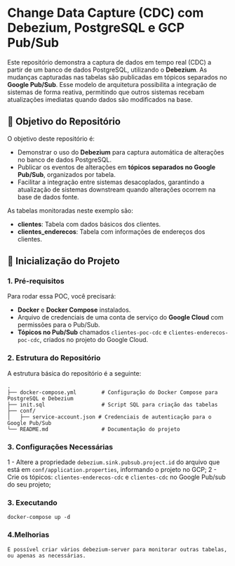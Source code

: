 # Change Data Capture (CDC) com Debezium, PostgreSQL e GCP Pub/Sub

Este repositório demonstra a captura de dados em tempo real (CDC) a partir de um banco de dados PostgreSQL, utilizando o **Debezium**. As mudanças capturadas nas tabelas são publicadas em tópicos separados no **Google Pub/Sub**. Esse modelo de arquitetura possibilita a integração de sistemas de forma reativa, permitindo que outros sistemas recebam atualizações imediatas quando dados são modificados na base.

## 📝 Objetivo do Repositório

O objetivo deste repositório é:

- Demonstrar o uso do **Debezium** para captura automática de alterações no banco de dados PostgreSQL.
- Publicar os eventos de alterações em **tópicos separados no Google Pub/Sub**, organizados por tabela.
- Facilitar a integração entre sistemas desacoplados, garantindo a atualização de sistemas downstream quando alterações ocorrem na base de dados fonte.

As tabelas monitoradas neste exemplo são:
- **clientes**: Tabela com dados básicos dos clientes.
- **clientes_enderecos**: Tabela com informações de endereços dos clientes.

## 🚀 Inicialização do Projeto

### 1. Pré-requisitos

Para rodar essa POC, você precisará:

- **Docker** e **Docker Compose** instalados.
- Arquivo de credenciais de uma conta de serviço do **Google Cloud** com permissões para o Pub/Sub.
- **Tópicos no Pub/Sub** chamados `clientes-poc-cdc` e `clientes-enderecos-poc-cdc`, criados no projeto do Google Cloud.

### 2. Estrutura do Repositório

A estrutura básica do repositório é a seguinte:

```plaintext
.
├── docker-compose.yml        # Configuração do Docker Compose para PostgreSQL e Debezium
├── init.sql                  # Script SQL para criação das tabelas
├── conf/
│   ├── service-account.json # Credenciais de autenticação para o Google Pub/Sub
└── README.md                 # Documentação do projeto
```
### 3. Configurações Necessárias
1 - Altere a propriedade `debezium.sink.pubsub.project.id` do arquivo que está em `conf/application.properties`, informando o projeto no GCP;
2 - Crie os tópicos: `clientes-enderecos-cdc` e `clientes-cdc` no Google Pub/sub do seu projeto;

### 3. Executando

    docker-compose up -d

### 4.Melhorias
    É possível criar vários debezium-server para monitorar outras tabelas, ou apenas as necessárias.